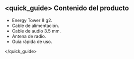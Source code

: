 ## <quick_guide> Contenido del producto

* Energy Tower 8 g2.
* Cable de alimentación.
* Cable de audio 3.5 mm.
* Antena de radio.
* Guía rápida de uso.

</quick_guide>
